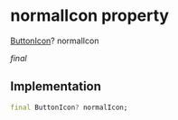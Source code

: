 


# normalIcon property







[ButtonIcon](../../zego_uikit_prebuilt_live_audio_room/ButtonIcon-class.md)? normalIcon
  
_<span class="feature">final</span>_






## Implementation

```dart
final ButtonIcon? normalIcon;
```







